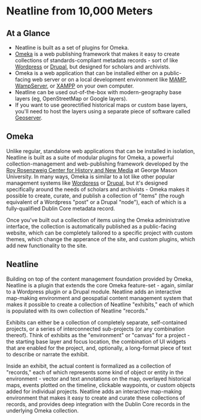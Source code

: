 # Neatline from 10,000 Meters

## At a Glance

  - Neatline is built as a set of plugins for Omeka.
  - [Omeka][omeka] is a web publishing framework that makes it easy to create collections of standards-compliant metadata records - sort of like [Wordpress][wordpress] or [Drupal][drupal], but designed for scholars and archivists.
  - Omeka is a web application that can be installed either on a public-facing web server or on a local development environment like [MAMP][mamp], [WampServer][wamp], or [XAMPP][xampp] on your own computer.
  - Neatline can be used out-of-the-box with modern-geography base layers (eg, OpenStreetMap or Google layers).
  - If you want to use georectified historical maps or custom base layers, you'll need to host the layers using a separate piece of software called [Geoserver][geoserver].

## Omeka

Unlike regular, standalone web applications that can be installed in isolation, Neatline is built as a suite of modular plugins for Omeka, a powerful collection-management and web-publishing framework developed by the [Roy Rosenzweig Center for History and New Media][chnm] at George Mason University. In many ways, Omeka is similar to a lot like other popular management systems like [Wordpress][wordpress] or [Drupal][drupal], but it's designed specifically around the needs of scholars and archivists - Omeka makes it possible to create, curate, and publish a collection of "items" (the rough equivalent of a Wordpress "post" or a Drupal "node"), each of which is a fully-qualified Dublin Core metadata record.

Once you've built out a collection of items using the Omeka administrative interface, the collection is automatically published as a public-facing website, which can be completely tailored to a specific project with custom themes, which change the apperance of the site, and custom plugins, which add new functionality to the site.

## Neatline

Building on top of the content management foundation provided by Omeka, Neatline is a plugin that extends the core Omeka feature-set - again, similar to a Wordpress plugin or a Drupal module. Neatline adds an interactive map-making environment and geospatial content management system that makes it possible to create a collection of Neatline "exhibits," each of which is populated with its own collection of Neatline "records."

Exhibits can either be a collection of completely separate, self-contained projects, or a series of interconnected sub-projects (or any combination thereof). Think of exhibits as the "environment" or "canvas" for a project - the starting base layer and focus location, the combination of UI widgets that are enabled for the project, and, optionally, a long-format piece of text to describe or narrate the exhibit.

Inside an exhibit, the actual content is formalized as a collection of "records," each of which represents some kind of object or entity in the environment - vector and text annotations on the map, overlayed historical maps, events plotted on the timeline, clickable waypoints, or custom objects added for individual projects. Neatline adds an interactive map-making environment that makes it easy to create and curate these collections of records, and provides deep integration with the Dublin Core records in the underlying Omeka collection.


[omeka]: http://omeka.org/
[wordpress]: http://wordpress.org/
[drupal]: https://drupal.org/
[mamp]: http://www.mamp.info/en/index.html
[wamp]: http://www.wampserver.com/en/
[xampp]: http://www.apachefriends.org/en/xampp.html
[chnm]: http://chnm.gmu.edu/
[geoserver]: http://geoserver.org/
